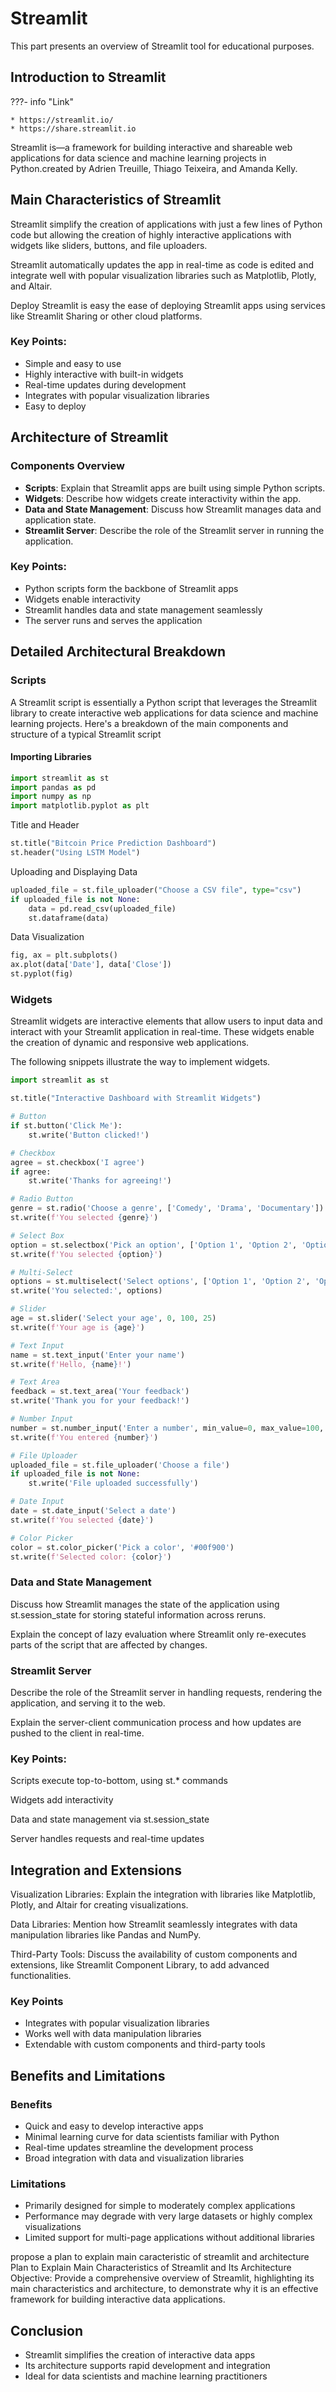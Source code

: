 # Streamlit

This part presents an overview of Streamlit tool for educational purposes.

## Introduction to Streamlit

???- info "Link"

    * https://streamlit.io/
    * https://share.streamlit.io
    
Streamlit is—a framework for building interactive and shareable web applications for data science and machine learning projects in Python.created by Adrien Treuille, Thiago Teixeira, and Amanda Kelly.

## Main Characteristics of Streamlit

Streamlit simplify the creation of applications with just a few lines of Python code but allowing the creation of highly interactive applications with widgets like sliders, buttons, and file uploaders.

Streamlit automatically updates the app in real-time as code is edited and integrate well with popular visualization libraries such as Matplotlib, Plotly, and Altair.

Deploy Streamlit is easy the ease of deploying Streamlit apps using services like Streamlit Sharing or other cloud platforms.

### Key Points:

* Simple and easy to use
* Highly interactive with built-in widgets
* Real-time updates during development
* Integrates with popular visualization libraries
* Easy to deploy

## Architecture of Streamlit

### Components Overview

* **Scripts**: Explain that Streamlit apps are built using simple Python scripts.
* **Widgets**: Describe how widgets create interactivity within the app.
* **Data and State Management**: Discuss how Streamlit manages data and application state.
* **Streamlit Server**: Describe the role of the Streamlit server in running the application.

### Key Points:

* Python scripts form the backbone of Streamlit apps
* Widgets enable interactivity
* Streamlit handles data and state management seamlessly
* The server runs and serves the application

## Detailed Architectural Breakdown

### Scripts

A Streamlit script is essentially a Python script that leverages the Streamlit library to create interactive web applications for data science and machine learning projects. 
Here's a breakdown of the main components and structure of a typical Streamlit script

#### Importing Libraries

```python
import streamlit as st
import pandas as pd
import numpy as np
import matplotlib.pyplot as plt
```

Title and Header
```python
st.title("Bitcoin Price Prediction Dashboard")
st.header("Using LSTM Model")
```

Uploading and Displaying Data

```python
uploaded_file = st.file_uploader("Choose a CSV file", type="csv")
if uploaded_file is not None:
    data = pd.read_csv(uploaded_file)
    st.dataframe(data)
```

Data Visualization

```python
fig, ax = plt.subplots()
ax.plot(data['Date'], data['Close'])
st.pyplot(fig)
```


### Widgets

Streamlit widgets are interactive elements that allow users to input data and interact with your Streamlit application in real-time. These widgets enable the creation of dynamic and responsive web applications. 

The following snippets illustrate the way to implement widgets.

```python
import streamlit as st

st.title("Interactive Dashboard with Streamlit Widgets")

# Button
if st.button('Click Me'):
    st.write('Button clicked!')

# Checkbox
agree = st.checkbox('I agree')
if agree:
    st.write('Thanks for agreeing!')

# Radio Button
genre = st.radio('Choose a genre', ['Comedy', 'Drama', 'Documentary'])
st.write(f'You selected {genre}')

# Select Box
option = st.selectbox('Pick an option', ['Option 1', 'Option 2', 'Option 3'])
st.write(f'You selected {option}')

# Multi-Select
options = st.multiselect('Select options', ['Option 1', 'Option 2', 'Option 3'])
st.write('You selected:', options)

# Slider
age = st.slider('Select your age', 0, 100, 25)
st.write(f'Your age is {age}')

# Text Input
name = st.text_input('Enter your name')
st.write(f'Hello, {name}!')

# Text Area
feedback = st.text_area('Your feedback')
st.write('Thank you for your feedback!')

# Number Input
number = st.number_input('Enter a number', min_value=0, max_value=100, value=50)
st.write(f'You entered {number}')

# File Uploader
uploaded_file = st.file_uploader('Choose a file')
if uploaded_file is not None:
    st.write('File uploaded successfully')

# Date Input
date = st.date_input('Select a date')
st.write(f'You selected {date}')

# Color Picker
color = st.color_picker('Pick a color', '#00f900')
st.write(f'Selected color: {color}')

```

### Data and State Management

Discuss how Streamlit manages the state of the application using st.session_state for storing stateful information across reruns.

Explain the concept of lazy evaluation where Streamlit only re-executes parts of the script that are affected by changes.

### Streamlit Server

Describe the role of the Streamlit server in handling requests, rendering the application, and serving it to the web.

Explain the server-client communication process and how updates are pushed to the client in real-time.

### Key Points:

Scripts execute top-to-bottom, using st.* commands

Widgets add interactivity

Data and state management via st.session_state

Server handles requests and real-time updates

## Integration and Extensions

Visualization Libraries: Explain the integration with libraries like Matplotlib, Plotly, and Altair for creating visualizations.

Data Libraries: Mention how Streamlit seamlessly integrates with data manipulation libraries like Pandas and NumPy.

Third-Party Tools: Discuss the availability of custom components and extensions, like Streamlit Component Library, to add advanced functionalities.

### Key Points

* Integrates with popular visualization libraries
* Works well with data manipulation libraries
* Extendable with custom components and third-party tools

## Benefits and Limitations

### Benefits

* Quick and easy to develop interactive apps
* Minimal learning curve for data scientists familiar with Python
* Real-time updates streamline the development process
* Broad integration with data and visualization libraries

### Limitations

* Primarily designed for simple to moderately complex applications
* Performance may degrade with very large datasets or highly complex visualizations
* Limited support for multi-page applications without additional libraries

propose a plan to explain main caracteristic of streamlit and architecture
Plan to Explain Main Characteristics of Streamlit and Its Architecture
Objective: Provide a comprehensive overview of Streamlit, highlighting its main characteristics and architecture, to demonstrate why it is an effective framework for building interactive data applications.


## Conclusion

* Streamlit simplifies the creation of interactive data apps
* Its architecture supports rapid development and integration
* Ideal for data scientists and machine learning practitioners